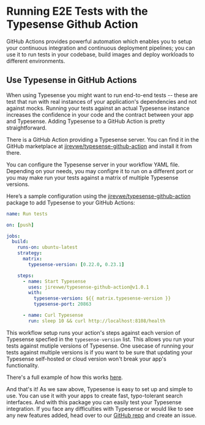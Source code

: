 # Running E2E Tests with the Typesense Github Action

GitHub Actions provides powerful automation which enables you to setup your continuous integration and continuous deployment pipelines; you can use it to run tests in your codebase, build images and deploy workloads to different environments.

## Use Typesense in GitHub Actions

When using Typesense you might want to run end-to-end tests -- these are test that run with real instances of your application's dependencies and not against mocks. Running your tests against an actual Typesense instance increases the confidence in your code and the contract between your app and Typesense. Adding Typesense to a GitHub Action is pretty straightforward.

There is a GitHub Action providing a Typesense server. You can find it in the GitHub marketplace at [jirevwe/typesense-github-action](https://github.com/marketplace/actions/typesense-server-in-github-actions) and install it from there.

You can configure the Typesense server in your workflow YAML file. Depending on your needs, you may configre it to run on a different port or you may make run your tests against a matrix of multiple Typesense versions.

Here’s a sample configuration using the [jirevwe/typesense-github-action](https://github.com/marketplace/actions/typesense-server-in-github-actions) package to add Typesense to your GitHub Actions:

```yaml
name: Run tests

on: [push]

jobs:
  build:
    runs-on: ubuntu-latest
    strategy:
      matrix:
        typesense-version: [0.22.0, 0.23.1]

    steps:
      - name: Start Typesense
        uses: jirevwe/typesense-github-action@v1.0.1
        with:
          typesense-version: ${{ matrix.typesense-version }}
          typesense-port: 20863

      - name: Curl Typesense
        run: sleep 10 && curl http://localhost:8108/health
```

This workflow setup runs your action's steps against each version of Typesense specfied in the `typesense-version` list. This allows you run your tests against mutiple versions of Typesense. One usecase of running your tests against multiple versions is if you want to be sure that updating your Typesense self-hosted or cloud version won't break your app's functionality.

There's a full example of how this works [here](https://github.com/jirevwe/typesense-actions-demo).

And that's it! As we saw above, Typesense is easy to set up and simple to use. You can use it with your apps to create fast, typo-tolerant search interfaces. And with this package you can easily test your Typesense integration. If you face any difficulties with Typesense or would like to see any new features added, head over to our [GitHub repo](https://github.com/typesense/typesense) and create an issue.
